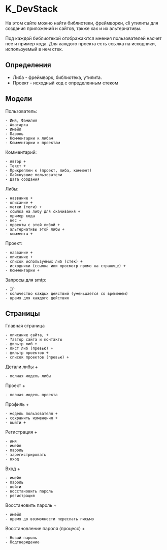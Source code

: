 # K_DevStack
На этом сайте можно найти 
библиотеки, фреймворки, cli утилиты для создания приложений и сайтов, также как и их альтернативы. 

Под каждой библиотекой отображаются мнения пользователей насчет нее и пример кода. Для каждого проекта есть ссылка на исходники, используемый в нем стек.

## Определения
- Либа - фреймворк, библиотека, утилита.
- Проект - исходный код с определенным стеком

## Модели
Пользователь: 

    - Имя, Фамилия
    - Аватарка
    - Имейл
    - Пароль
    - Комментарии к либам
    - Комментарии к проектам

Комментарий:

    - Автор +
    - Текст +
    - Прикреплен к (проект, либа, коммент)
    - Лайкнувшие пользователи
    - Дата создания

Либы:

    - название +
    - описание +
    - метки (теги) +
    - ссылка на либу для скачивания +
    - пример кода
    - вес +
    - проекты с этой либой +
    - альтернативы этой либы +
    - комменты +

Проект:

    - название +
    - описание +
    - список используемых либ (стек) +
    - исходники (ссылка или просмотр прямо на странице) +
    - Комментарии +

Запросы для smtp:

    - IP
    - количество каждых действий (уменьшается со временем)
    - время для каждого действия

## Страницы
Главная страница

    - описание сайта, +
    - ?автор сайта и контакты
    - фильтр либ +
    - лист либ (превью) +
    - фильтр проектов +
    - список проектов (превью) +


Детали либы +

    - полная модель либы

Проект +

    - полная модель проекта

Профиль +

    - модель пользователя +
    - сохранить изменения +
    - выйти +

Регистрация +

    - имя
    - имейл
    - пароль
    - зарегистрировать
    - вход

Вход +

    - имейл
    - пароль
    - войти
    - восстановить пароль
    - регистрация

Восстановить пароль +

    - имейл
    - время до возможности переслать письмо

Восстановление пароля (процесс) +

    - Новый пароль
    - Подтверждение